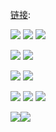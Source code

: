 [链接]():

<img src="https://github.com/taoste/Hello-World/blob/master/images/666/googles-new-logo-5078286822539264.2-hp.gif?raw=true"/>	
<img src="https://github.com/taoste/Hello-World/blob/master/images/666/OGB-INSIDER-BLOGS-GoogleLogox2-Animated.jpg?raw=true"/>	
<img src="https://github.com/taoste/Hello-World/blob/master/images/666/30s.gif?raw=true"/>
<p><img src="https://github.com/taoste/Hello-World/blob/master/images/666/【发型师】也许这就是鬼斧神工吧.gif?raw=true"/>
<img src="https://github.com/taoste/Hello-World/blob/master/images/666/chai.JPG?raw=true"/></p>
<p><img src="https://github.com/taoste/Hello-World/blob/master/images/666/weixiaoshuo.png?raw=true"/>
<img src="https://github.com/taoste/Hello-World/blob/master/images/666/siben.jpg?raw=true"/></p>
<img src="https://github.com/taoste/Hello-World/blob/master/images/666/Desktop-Works.jpg?raw=true"/>	
<img src="https://github.com/taoste/Hello-World/blob/master/Technical%20File(PDF)/小苹果-%20带蓝牙数码调音台4路7路家用K歌唱吧会议舞台用USB带幻像.jpg?raw=true"/>
<img src="https://github.com/taoste/Hello-World/blob/master/images/666/家族亲戚关系称呼表[广东话版].jpg?raw=true"/>	
<p><img src="https://github.com/taoste/Hello-World/blob/master/images/666/【赞几何光学】一摇头就能看到是什么，其实站远一点也能看到。_.jpg?raw=true"/><img src="https://github.com/taoste/Hello-World/blob/master/images/666/pony-10001.jpg?raw=true"/>	</p>
